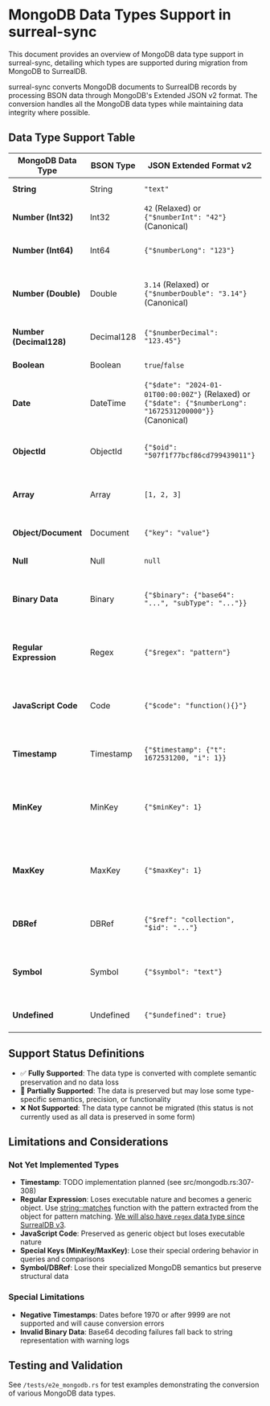 # MongoDB Data Types Support in surreal-sync

This document provides an overview of MongoDB data type support in surreal-sync, detailing which types are supported during migration from MongoDB to SurrealDB.

surreal-sync converts MongoDB documents to SurrealDB records by processing BSON data through MongoDB's Extended JSON v2 format. The conversion handles all the MongoDB data types while maintaining data integrity where possible.

## Data Type Support Table

| MongoDB Data Type | BSON Type | JSON Extended Format v2 | Support Status | SurrealDB Mapping | Notes |
|-------------------|-----------|---------------------|----------------|-------------------|-------|
| **String** | String | `"text"` | ✅ **Fully Supported** | `string` | Direct conversion |
| **Number (Int32)** | Int32 | `42` (Relaxed) or `{"$numberInt": "42"}` (Canonical) | ✅ **Fully Supported** | `int` | Converted to 64-bit integer |
| **Number (Int64)** | Int64 | `{"$numberLong": "123"}` | ✅ **Fully Supported** | `int` | Explicitly handled with parsing |
| **Number (Double)** | Double | `3.14` (Relaxed) or `{"$numberDouble": "3.14"}` (Canonical) | ✅ **Fully Supported** | `float` (f64) | Supports both Relaxed and Canonical formats |
| **Number (Decimal128)** | Decimal128 | `{"$numberDecimal": "123.45"}` | ✅ **Fully Supported** | `number` (surrealdb::sql::Number) | Converted to SurrealDB Number type |
| **Boolean** | Boolean | `true`/`false` | ✅ **Fully Supported** | `bool` | Direct conversion |
| **Date** | DateTime | `{"$date": "2024-01-01T00:00:00Z"}` (Relaxed) or `{"$date": {"$numberLong": "1672531200000"}}` (Canonical) | ✅ **Fully Supported** | `datetime` | Supports both Relaxed and Canonical formats |
| **ObjectId** | ObjectId | `{"$oid": "507f1f77bcf86cd799439011"}` | ✅ **Fully Supported** | `string` | Converted to string, used for SurrealDB record IDs |
| **Array** | Array | `[1, 2, 3]` | ✅ **Fully Supported** | `array` | Recursively processed, nested types converted |
| **Object/Document** | Document | `{"key": "value"}` | ✅ **Fully Supported** | `object` | Recursively processed as nested object |
| **Null** | Null | `null` | ✅ **Fully Supported** | Null | Direct conversion |
| **Binary Data** | Binary | `{"$binary": {"base64": "...", "subType": "..."}}` | ✅ **Fully Supported** | `bytes` | Base64 decoded to bytes, invalid base64 falls back to string |
| **Regular Expression** | Regex | `{"$regex": "pattern"}` | 🔶 **Partially Supported** | `object` | Preserved as generic object with pattern and flags |
| **JavaScript Code** | Code | `{"$code": "function(){}"}` | 🔶 **Partially Supported** | `object` | Preserved as generic object, loses executable nature |
| **Timestamp** | Timestamp | `{"$timestamp": {"t": 1672531200, "i": 1}}` | ✅ **Fully Supported** | `datetime` | Converted using timestamp seconds |
| **MinKey** | MinKey | `{"$minKey": 1}` | 🔶 **Partially Supported** | `object` | Preserved as generic object, loses special ordering behavior |
| **MaxKey** | MaxKey | `{"$maxKey": 1}` | 🔶 **Partially Supported** | `object` | Preserved as generic object, loses special ordering behavior |
| **DBRef** | DBRef | `{"$ref": "collection", "$id": "..."}` | ✅ **Fully Supported** | `record` (surrealdb::sql::Thing) | Converted to SurrealDB Thing (collection:id) |
| **Symbol** | Symbol | `{"$symbol": "text"}` | 🔶 **Partially Supported** | `object` | Preserved as generic object, loses symbol type semantics |
| **Undefined** | Undefined | `{"$undefined": true}` | 🔶 **Partially Supported** | `object` | Preserved as generic object |

## Support Status Definitions

- ✅ **Fully Supported**: The data type is converted with complete semantic preservation and no data loss
- 🔶 **Partially Supported**: The data is preserved but may lose some type-specific semantics, precision, or functionality
- ❌ **Not Supported**: The data type cannot be migrated (this status is not currently used as all data is preserved in some form)

## Limitations and Considerations

### Not Yet Implemented Types

- **Timestamp**: TODO implementation planned (see src/mongodb.rs:307-308)
- **Regular Expression**: Loses executable nature and becomes a generic object. Use [string::matches](https://surrealdb.com/docs/surrealql/datamodel/regex) function with the pattern extracted from the object for pattern matching.
  [We will also have `regex` data type since SurrealDB v3](https://surrealdb.com/docs/surrealql/datamodel/regex#regex).
- **JavaScript Code**: Preserved as generic object but loses executable nature
- **Special Keys (MinKey/MaxKey)**: Lose their special ordering behavior in queries and comparisons
- **Symbol/DBRef**: Lose their specialized MongoDB semantics but preserve structural data

### Special Limitations

- **Negative Timestamps**: Dates before 1970 or after 9999 are not supported and will cause conversion errors
- **Invalid Binary Data**: Base64 decoding failures fall back to string representation with warning logs

## Testing and Validation

See `/tests/e2e_mongodb.rs` for test examples demonstrating the conversion of various MongoDB data types.
